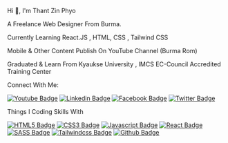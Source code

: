 Hi 👋, I'm Thant Zin Phyo


A Freelance Web Designer From Burma.

Currently Learning React.JS , HTML, CSS , Tailwind CSS

Mobile & Other Content Publish On YouTube Channel (Burma Rom)

Graduated & Learn From Kyaukse University , IMCS EC-Council Accredited Training Center



 Connect With Me:
 

 [![Youtube Badge](https://img.shields.io/badge/YouTube-FF0000?style=for-the-badge&logo=youtube&logoColor=white)](https://www.youtube.com/@burmarom/featured)
 [![Linkedin Badge](https://img.shields.io/badge/Linkedin-E4405F?style=for-the-badge&logo=linkedin&logoColor=white)](https://www.linkedin.com/in/thantzinphyo11/) 
 [![Facebook Badge](https://img.shields.io/badge/Facebook-1877F2?style=for-the-badge&logo=facebook&logoColor=white)](https://www.facebook.com/thantzin.phyo.18) 
 [![Twitter Badge](https://img.shields.io/badge/Twitter-0077B5?style=for-the-badge&logo=twitter&logoColor=white)](https://twitter.com/ThantZinPhyoOP) 
 

 Things I Coding Skills With
 
 
 [![HTML5 Badge](https://img.shields.io/badge/HTML5-E34F26?style=for-the-badge&logo=html5&logoColor=white)](#)  [![CSS3 Badge](https://img.shields.io/badge/CSS3-1572B6?style=for-the-badge&logo=css3&logoColor=white)](#) [![Javascript Badge](https://img.shields.io/badge/-Javascript-F0DB4F?style=for-the-badge&labelColor=black&logo=javascript&logoColor=F0DB4F)](#)  [![React Badge](https://img.shields.io/badge/-React.Js-61DBFB?style=for-the-badge&labelColor=black&logo=react&logoColor=61DBFB)](#)  [![SASS Badge](https://img.shields.io/badge/Sass-CC6699?style=for-the-badge&logo=sass&logoColor=white)](#)  [![Tailwindcss Badge](https://img.shields.io/badge/Tailwindcss-563D7C?style=for-the-badge&logo=tailwindcss&logoColor=white)](#)  [![Github Badge](https://img.shields.io/badge/Github-F05032?style=for-the-badge&logo=github&logoColor=white)](#)
